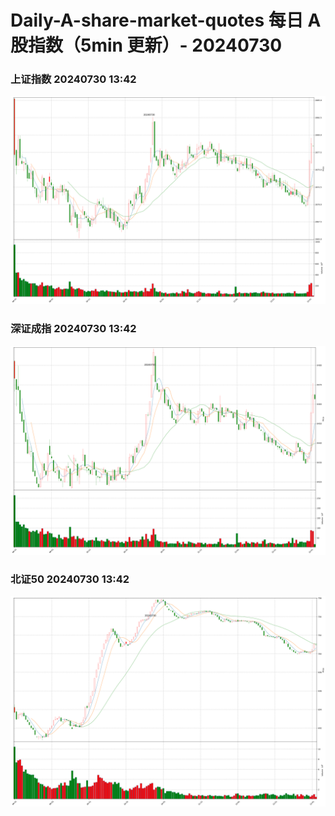 
# Daily-A-share-market-quotes 每日 A 股指数（5min 更新）- 20240730

### 上证指数 20240730 13:42
![](./fig/2024/7/20240730-sh000001.png)

### 深证成指 20240730 13:42
![](./fig/2024/7/20240730-sz399001.png)

### 北证50 20240730 13:42
![](./fig/2024/7/20240730-bj899050.png)
